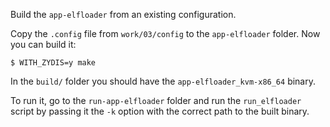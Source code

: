 Build the `app-elfloader` from an existing configuration.

Copy the `.config` file from `work/03/config` to the `app-elfloader` folder.
Now you can build it:

```console
$ WITH_ZYDIS=y make
```

In the `build/` folder you should have the `app-elfloader_kvm-x86_64` binary.

To run it, go to the `run-app-elfloader` folder and run the `run_elfloader` script by passing it the `-k` option with the correct path to the built binary.
